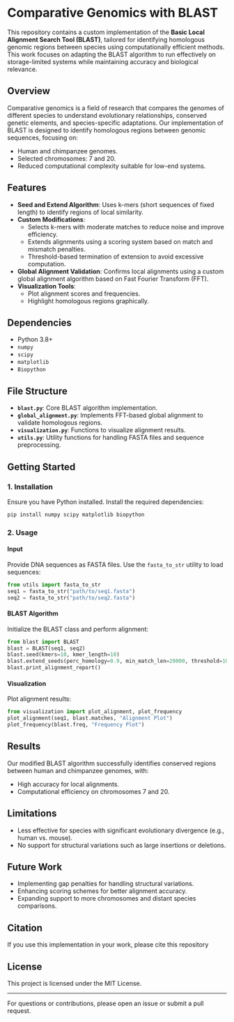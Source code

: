 # Comparative Genomics with BLAST

This repository contains a custom implementation of the **Basic Local Alignment Search Tool (BLAST)**, tailored for identifying homologous genomic regions between species using computationally efficient methods. This work focuses on adapting the BLAST algorithm to run effectively on storage-limited systems while maintaining accuracy and biological relevance.

## Overview
Comparative genomics is a field of research that compares the genomes of different species to understand evolutionary relationships, conserved genetic elements, and species-specific adaptations. Our implementation of BLAST is designed to identify homologous regions between genomic sequences, focusing on:

- Human and chimpanzee genomes.
- Selected chromosomes: 7 and 20.
- Reduced computational complexity suitable for low-end systems.

## Features
- **Seed and Extend Algorithm**: Uses k-mers (short sequences of fixed length) to identify regions of local similarity.
- **Custom Modifications**:
  - Selects k-mers with moderate matches to reduce noise and improve efficiency.
  - Extends alignments using a scoring system based on match and mismatch penalties.
  - Threshold-based termination of extension to avoid excessive computation.
- **Global Alignment Validation**: Confirms local alignments using a custom global alignment algorithm based on Fast Fourier Transform (FFT).
- **Visualization Tools**:
  - Plot alignment scores and frequencies.
  - Highlight homologous regions graphically.

## Dependencies
- Python 3.8+
- `numpy`
- `scipy`
- `matplotlib`
- `Biopython`

## File Structure
- **`blast.py`**: Core BLAST algorithm implementation.
- **`global_alignment.py`**: Implements FFT-based global alignment to validate homologous regions.
- **`visualization.py`**: Functions to visualize alignment results.
- **`utils.py`**: Utility functions for handling FASTA files and sequence preprocessing.

## Getting Started

### 1. Installation
Ensure you have Python installed. Install the required dependencies:
```bash
pip install numpy scipy matplotlib biopython
```

### 2. Usage

#### Input
Provide DNA sequences as FASTA files. Use the `fasta_to_str` utility to load sequences:
```python
from utils import fasta_to_str
seq1 = fasta_to_str("path/to/seq1.fasta")
seq2 = fasta_to_str("path/to/seq2.fasta")
```

#### BLAST Algorithm
Initialize the BLAST class and perform alignment:
```python
from blast import BLAST
blast = BLAST(seq1, seq2)
blast.seed(kmers=10, kmer_length=10)
blast.extend_seeds(perc_homology=0.9, min_match_len=20000, threshold=1000)
blast.print_alignment_report()
```

#### Visualization
Plot alignment results:
```python
from visualization import plot_alignment, plot_frequency
plot_alignment(seq1, blast.matches, "Alignment Plot")
plot_frequency(blast.freq, "Frequency Plot")
```

## Results
Our modified BLAST algorithm successfully identifies conserved regions between human and chimpanzee genomes, with:
- High accuracy for local alignments.
- Computational efficiency on chromosomes 7 and 20.

## Limitations
- Less effective for species with significant evolutionary divergence (e.g., human vs. mouse).
- No support for structural variations such as large insertions or deletions.

## Future Work
- Implementing gap penalties for handling structural variations.
- Enhancing scoring schemes for better alignment accuracy.
- Expanding support to more chromosomes and distant species comparisons.

## Citation
If you use this implementation in your work, please cite this repository

## License
This project is licensed under the MIT License.

---
For questions or contributions, please open an issue or submit a pull request.


